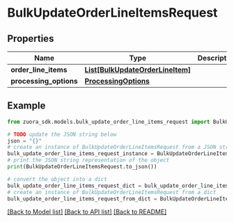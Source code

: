 # BulkUpdateOrderLineItemsRequest


## Properties

Name | Type | Description | Notes
------------ | ------------- | ------------- | -------------
**order_line_items** | [**List[BulkUpdateOrderLineItem]**](BulkUpdateOrderLineItem.md) |  | [optional] 
**processing_options** | [**ProcessingOptions**](ProcessingOptions.md) |  | [optional] 

## Example

```python
from zuora_sdk.models.bulk_update_order_line_items_request import BulkUpdateOrderLineItemsRequest

# TODO update the JSON string below
json = "{}"
# create an instance of BulkUpdateOrderLineItemsRequest from a JSON string
bulk_update_order_line_items_request_instance = BulkUpdateOrderLineItemsRequest.from_json(json)
# print the JSON string representation of the object
print(BulkUpdateOrderLineItemsRequest.to_json())

# convert the object into a dict
bulk_update_order_line_items_request_dict = bulk_update_order_line_items_request_instance.to_dict()
# create an instance of BulkUpdateOrderLineItemsRequest from a dict
bulk_update_order_line_items_request_from_dict = BulkUpdateOrderLineItemsRequest.from_dict(bulk_update_order_line_items_request_dict)
```
[[Back to Model list]](../README.md#documentation-for-models) [[Back to API list]](../README.md#documentation-for-api-endpoints) [[Back to README]](../README.md)


